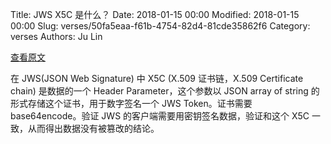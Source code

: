 Title: JWS X5C 是什么？
Date: 2018-01-15 00:00
Modified: 2018-01-15 00:00
Slug: verses/50fa5eaa-f61b-4754-82d4-81cde35862f6
Category: verses
Authors: Ju Lin

[查看原文](https://tools.ietf.org/html/rfc7515#section-4.1.6)

在 JWS(JSON Web Signature) 中 X5C (X.509 证书链，X.509 Certificate chain) 是数据的一个 Header Parameter，这个参数以 JSON array  of string 的形式存储这个证书，用于数字签名一个 JWS Token。证书需要 base64encode。验证 JWS 的客户端需要用密钥签名数据，验证和这个 X5C 一致，从而得出数据没有被篡改的结论。

